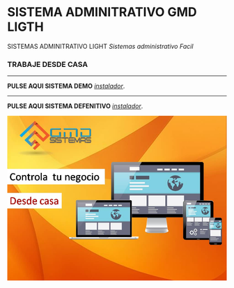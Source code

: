 # SISTEMA ADMINITRATIVO GMD LIGTH

SISTEMAS ADMINITRATIVO LIGHT
_Sistemas administrativo Facil_

### TRABAJE DESDE CASA

---

**PULSE AQUI SISTEMA DEMO** [ _instalador_](https://github.com/darwinuzcategui1973/INSTALADOR_SISTEMA_ADMINITRATIVO_LIGT/raw/master/INSTALADOR_Adminitrativo_DEMO_LIGHT.exe/ "GMD ADMINISTRATIVO").

---

**PULSE AQUI SISTEMA DEFENITIVO** [ _instalador_](https://github.com/darwinuzcategui1973/INSTALADOR_SISTEMA_ADMINITRATIVO_LIGT/raw/master/INSTALADOR_Adminitrativo_Original_LIGHT.exe/ "GMD ADMINISTRATIVO").

![SISTEMA ADMINITRATIVIO GMD LIGHT](https://github.com/darwinuzcategui1973/INSTALADOR_SISTEMA_ADMINITRATIVO_LIGT/blob/master/imagen01.jpeg)
